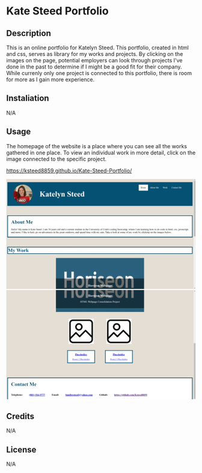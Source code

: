# Kate Steed Portfolio
## Description
This is an online portfolio for Katelyn Steed. This portfolio, created in html and css, serves as library for my works and projects. By clicking on the images on the page, potential employers can look through projects I've done in the past to determine if I might be a good fit for their company. While currenly only one project is connected to this portfolio, there is room for more as I gain more experience. 

## Instaliation
N/A

## Usage
The homepage of the website is a place where you can see all the works gathered in one place. To view an individual work in more detail, click on the image connected to the specific project.

https://ksteed8859.github.io/Kate-Steed-Portfolio/

![portfolio-webpage-1](./assets/Images/Webpage-screenshot-2.jpg)
![portfolio-webpage-2](./assets/Images/Webpage-screenshot-1.jpg)


## Credits
N/A

## License
N/A